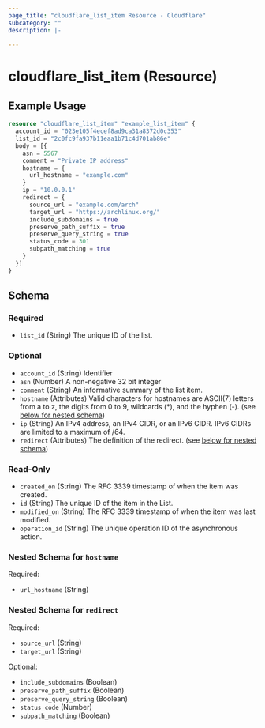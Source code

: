 ```yaml
---
page_title: "cloudflare_list_item Resource - Cloudflare"
subcategory: ""
description: |-
  
---
```


# cloudflare_list_item (Resource)



## Example Usage

```terraform
resource "cloudflare_list_item" "example_list_item" {
  account_id = "023e105f4ecef8ad9ca31a8372d0c353"
  list_id = "2c0fc9fa937b11eaa1b71c4d701ab86e"
  body = [{
    asn = 5567
    comment = "Private IP address"
    hostname = {
      url_hostname = "example.com"
    }
    ip = "10.0.0.1"
    redirect = {
      source_url = "example.com/arch"
      target_url = "https://archlinux.org/"
      include_subdomains = true
      preserve_path_suffix = true
      preserve_query_string = true
      status_code = 301
      subpath_matching = true
    }
  }]
}
```

<!-- schema generated by tfplugindocs -->
## Schema

### Required

- `list_id` (String) The unique ID of the list.

### Optional

- `account_id` (String) Identifier
- `asn` (Number) A non-negative 32 bit integer
- `comment` (String) An informative summary of the list item.
- `hostname` (Attributes) Valid characters for hostnames are ASCII(7) letters from a to z, the digits from 0 to 9, wildcards (*), and the hyphen (-). (see [below for nested schema](#nestedatt--hostname))
- `ip` (String) An IPv4 address, an IPv4 CIDR, or an IPv6 CIDR. IPv6 CIDRs are limited to a maximum of /64.
- `redirect` (Attributes) The definition of the redirect. (see [below for nested schema](#nestedatt--redirect))

### Read-Only

- `created_on` (String) The RFC 3339 timestamp of when the item was created.
- `id` (String) The unique ID of the item in the List.
- `modified_on` (String) The RFC 3339 timestamp of when the item was last modified.
- `operation_id` (String) The unique operation ID of the asynchronous action.

<a id="nestedatt--hostname"></a>
### Nested Schema for `hostname`

Required:

- `url_hostname` (String)


<a id="nestedatt--redirect"></a>
### Nested Schema for `redirect`

Required:

- `source_url` (String)
- `target_url` (String)

Optional:

- `include_subdomains` (Boolean)
- `preserve_path_suffix` (Boolean)
- `preserve_query_string` (Boolean)
- `status_code` (Number)
- `subpath_matching` (Boolean)


